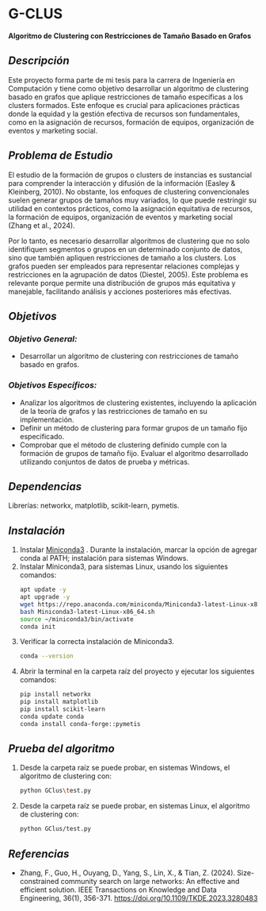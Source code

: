 # **G-CLUS**
**Algoritmo de Clustering con Restricciones de Tamaño Basado en Grafos**

## _**Descripción**_
Este proyecto forma parte de mi tesis para la carrera de Ingeniería en Computación y tiene como objetivo desarrollar un algoritmo de clustering basado en grafos que aplique restricciones de tamaño específicas a los clusters formados. Este enfoque es crucial para aplicaciones prácticas donde la equidad y la gestión efectiva de recursos son fundamentales, como en la asignación de recursos, formación de equipos, organización de eventos y marketing social.

## _**Problema de Estudio**_
El estudio de la formación de grupos o clusters de instancias es sustancial para comprender la interacción y difusión de la información (Easley & Kleinberg, 2010). No obstante, los enfoques de clustering convencionales suelen generar grupos de tamaños muy variados, lo que puede restringir su utilidad en contextos prácticos, como la asignación equitativa de recursos, la formación de equipos, organización de eventos y marketing social (Zhang et al., 2024).

Por lo tanto, es necesario desarrollar algoritmos de clustering que no solo identifiquen segmentos o grupos en un determinado conjunto de datos, sino que también apliquen restricciones de tamaño a los clusters. Los grafos pueden ser empleados para representar relaciones complejas y restricciones en la agrupación de datos (Diestel, 2005). Este problema es relevante porque permite una distribución de grupos más equitativa y manejable, facilitando análisis y acciones posteriores más efectivas.

## _**Objetivos**_
### _**Objetivo General:**_
- Desarrollar un algoritmo de clustering con restricciones de tamaño basado en grafos.

### _**Objetivos Específicos:**_

- Analizar los algoritmos de clustering existentes, incluyendo la aplicación de la teoría de grafos y las restricciones de tamaño en su implementación.
- Definir un método de clustering para formar grupos de un tamaño fijo especificado.
- Comprobar que el método de clustering definido cumple con la formación de grupos de tamaño fijo.
Evaluar el algoritmo desarrollado utilizando conjuntos de datos de prueba y métricas.

## _**Dependencias**_
Librerías: networkx, matplotlib, scikit-learn, pymetis.

## _**Instalación**_
1. Instalar [Miniconda3](https://docs.anaconda.com/miniconda/) . Durante la instalación, marcar la opción de agregar conda al PATH; instalación para sistemas Windows.
2. Instalar Miniconda3, para sistemas Linux, usando los siguientes comandos:
   ```sh
   apt update -y
   apt upgrade -y
   wget https://repo.anaconda.com/miniconda/Miniconda3-latest-Linux-x86_64.sh
   bash Miniconda3-latest-Linux-x86_64.sh
   source ~/miniconda3/bin/activate
   conda init
    ```
3. Verificar la correcta instalación de Miniconda3.
   ```sh
   conda --version
    ```
4. Abrir la terminal en la carpeta raíz del proyecto y ejecutar los siguientes comandos:
   ```sh
   pip install networkx
   pip install matplotlib
   pip install scikit-learn
   conda update conda
   conda install conda-forge::pymetis
    ```
## _**Prueba del algoritmo**_
1. Desde la carpeta raíz se puede probar, en sistemas Windows, el algoritmo de clustering con:
   ```sh
   python GClus\test.py
    ``` 
2. Desde la carpeta raíz se puede probar, en sistemas Linux, el algoritmo de clustering con:
   ```sh
   python GClus/test.py
    ``` 

## _**Referencias**_
- Zhang, F., Guo, H., Ouyang, D., Yang, S., Lin, X., & Tian, Z. (2024). Size-constrained community search on large networks: An effective and efficient solution. IEEE Transactions on Knowledge and Data Engineering, 36(1), 356-371. https://doi.org/10.1109/TKDE.2023.3280483